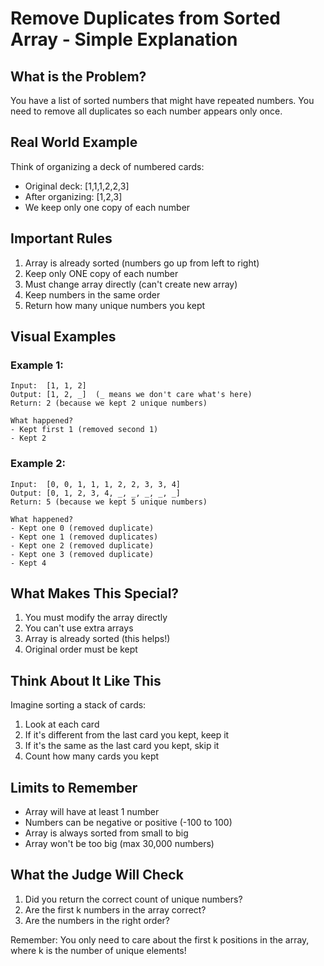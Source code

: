 # Remove Duplicates from Sorted Array - Simple Explanation

## What is the Problem?
You have a list of sorted numbers that might have repeated numbers. You need to remove all duplicates so each number appears only once.

## Real World Example
Think of organizing a deck of numbered cards:
- Original deck: [1,1,1,2,2,3]
- After organizing: [1,2,3]
- We keep only one copy of each number

## Important Rules
1. Array is already sorted (numbers go up from left to right)
2. Keep only ONE copy of each number
3. Must change array directly (can't create new array)
4. Keep numbers in the same order
5. Return how many unique numbers you kept

## Visual Examples

### Example 1:
```
Input:  [1, 1, 2]
Output: [1, 2, _]  (_ means we don't care what's here)
Return: 2 (because we kept 2 unique numbers)

What happened?
- Kept first 1 (removed second 1)
- Kept 2
```

### Example 2:
```
Input:  [0, 0, 1, 1, 1, 2, 2, 3, 3, 4]
Output: [0, 1, 2, 3, 4, _, _, _, _, _]
Return: 5 (because we kept 5 unique numbers)

What happened?
- Kept one 0 (removed duplicate)
- Kept one 1 (removed duplicates)
- Kept one 2 (removed duplicate)
- Kept one 3 (removed duplicate)
- Kept 4
```

## What Makes This Special?
1. You must modify the array directly
2. You can't use extra arrays
3. Array is already sorted (this helps!)
4. Original order must be kept

## Think About It Like This
Imagine sorting a stack of cards:
1. Look at each card
2. If it's different from the last card you kept, keep it
3. If it's the same as the last card you kept, skip it
4. Count how many cards you kept

## Limits to Remember
- Array will have at least 1 number
- Numbers can be negative or positive (-100 to 100)
- Array is always sorted from small to big
- Array won't be too big (max 30,000 numbers)

## What the Judge Will Check
1. Did you return the correct count of unique numbers?
2. Are the first k numbers in the array correct?
3. Are the numbers in the right order?

Remember: You only need to care about the first k positions in the array, where k is the number of unique elements!
